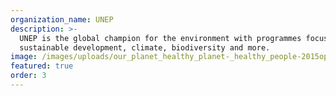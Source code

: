 ```yaml
---
organization_name: UNEP
description: >-
  UNEP is the global champion for the environment with programmes focusing on
  sustainable development, climate, biodiversity and more.
image: /images/uploads/our_planet_healthy_planet-_healthy_people-2015opmay.png.png
featured: true
order: 3
---
```


